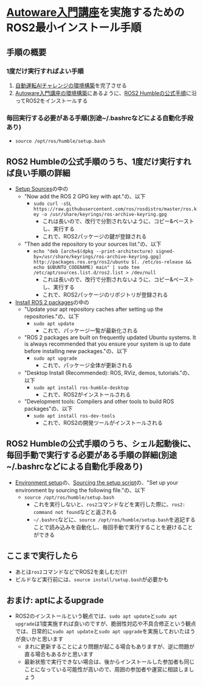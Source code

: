 # [Autoware入門講座](https://automotiveaichallenge.github.io/aichallenge-documentation-2024/course/index.html)を実施するためのROS2最小インストール手順

## 手順の概要
### 1度だけ実行すればよい手順
1. [自動運転AIチャレンジの環境構築](https://automotiveaichallenge.github.io/aichallenge-documentation-2024/setup/requirements.html)を完了させる
2. [Autoware入門講座の環境構築](https://automotiveaichallenge.github.io/aichallenge-documentation-2024/course/index.html#_2)にあるように、[ROS2 Humbleの公式手順](https://docs.ros.org/en/humble/Installation/Ubuntu-Install-Debians.html)に沿ってROS2をインストールする
### 毎回実行する必要がある手順(別途~/.bashrcなどによる自動化手段あり)
- `source /opt/ros/humble/setup.bash`

## ROS2 Humbleの公式手順のうち、1度だけ実行すれば良い手順の詳細
- [Setup Sources](https://docs.ros.org/en/humble/Installation/Ubuntu-Install-Debians.html#setup-sources)の中の
  - "Now add the ROS 2 GPG key with apt."の、以下
    - `sudo curl -sSL https://raw.githubusercontent.com/ros/rosdistro/master/ros.key -o /usr/share/keyrings/ros-archive-keyring.gpg`
      - これは長いので、改行で分割されないように、コピー&ペーストし、実行する
      - これで、ROS2パッケージの鍵が登録される
  - "Then add the repository to your sources list."の、以下
    - `echo "deb [arch=$(dpkg --print-architecture) signed-by=/usr/share/keyrings/ros-archive-keyring.gpg] http://packages.ros.org/ros2/ubuntu $(. /etc/os-release && echo $UBUNTU_CODENAME) main" | sudo tee /etc/apt/sources.list.d/ros2.list > /dev/null`
      - これは長いので、改行で分割されないように、コピー&ペーストし、実行する
      - これで、ROS2パッケージのリポジトリが登録される
- [Install ROS 2 packages](https://docs.ros.org/en/humble/Installation/Ubuntu-Install-Debians.html#install-ros-2-packages)の中の
  - "Update your apt repository caches after setting up the repositories."の、以下
    - `sudo apt update`
      - これで、パッケージ一覧が最新化される
  - "ROS 2 packages are built on frequently updated Ubuntu systems. It is always recommended that you ensure your system is up to date before installing new packages."の、以下
    - `sudo apt upgrade`
      - これで、パッケージ全体が更新される
  - "Desktop Install (Recommended): ROS, RViz, demos, tutorials."の、以下
    - `sudo apt install ros-humble-desktop`
      - これで、ROS2がインストールされる
  - "Development tools: Compilers and other tools to build ROS packages"の、以下
    - `sudo apt install ros-dev-tools`
      - これで、ROS2の開発ツールがインストールされる

## ROS2 Humbleの公式手順のうち、シェル起動後に、毎回手動で実行する必要がある手順の詳細(別途~/.bashrcなどによる自動化手段あり)
- [Environment setup](https://docs.ros.org/en/humble/Installation/Ubuntu-Install-Debians.html#environment-setup)の、[Sourcing the setup script](https://docs.ros.org/en/humble/Installation/Ubuntu-Install-Debians.html#sourcing-the-setup-script)の、"Set up your environment by sourcing the following file."の、以下
  - `source /opt/ros/humble/setup.bash`
    - これを実行しないと、`ros2`コマンドなどを実行した際に、`ros2: command not found`などと返される
    - `~/.bashrc`などに、`source /opt/ros/humble/setup.bash`を追記することで読み込みを自動化し、毎回手動で実行することを避けることができる
   
## ここまで実行したら
- あとは`ros2`コマンドなどでROS2を楽しむだけ!
- ビルドなど実行前には、`source install/setup.bash`が必要かも
   
## おまけ: aptによるupgrade
- ROS2のインストールという観点では、`sudo apt update`と`sudo apt upgrade`は1度実施すれば良いのですが、脆弱性対応や不具合修正という観点では、日常的に`sudo apt update`と`sudo apt upgrade`を実施しておいたほうが良いかと思います
  - まれに更新することにより問題が起こる場合もありますが、逆に問題が直る場合もあるかと思います
  - 最新状態で実行できない場合は、後からインストールした参加者も同じことになっている可能性が高いので、周囲の参加者や運営に相談しましょう
